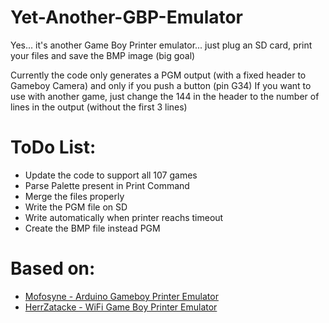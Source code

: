 # Yet-Another-GBP-Emulator
Yes... it's another Game Boy Printer emulator... just plug an SD card, print your files and save the BMP image (big goal)

Currently the code only generates a PGM output (with a fixed header to Gameboy Camera) and only if you push a button (pin G34)
If you want to use with another game, just change the 144 in the header to the number of lines in the output (without the first 3 lines)

# ToDo List:
* Update the code to support all 107 games
* Parse Palette present in Print Command
* Merge the files properly
* Write the PGM file on SD
* Write automatically when printer reachs timeout
* Create the BMP file instead PGM

# Based on:
* [Mofosyne - Arduino Gameboy Printer Emulator](https://github.com/mofosyne/arduino-gameboy-printer-emulator)
* [HerrZatacke - WiFi Game Boy Printer Emulator](https://github.com/HerrZatacke/wifi-gbp-emulator)

